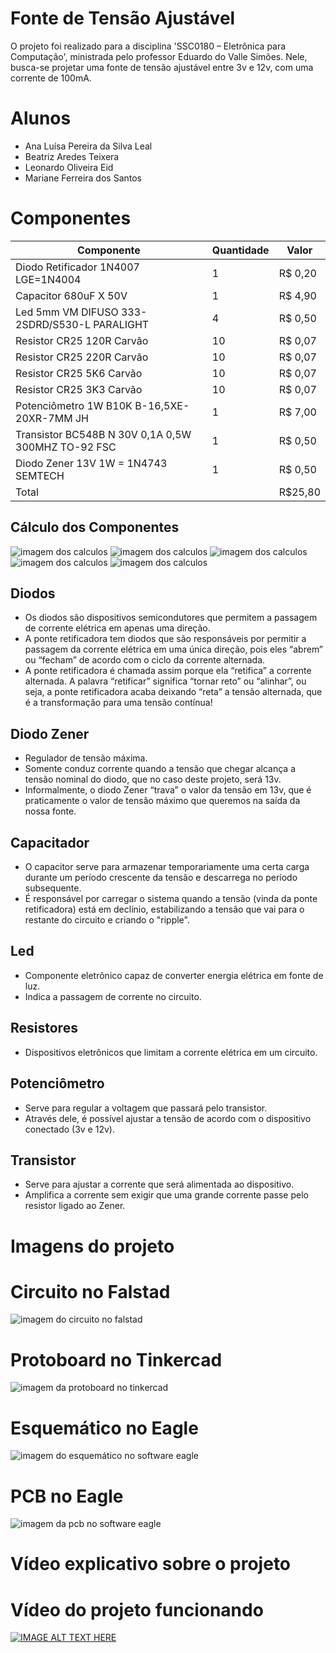 # **Fonte de Tensão Ajustável**

O projeto foi realizado para a disciplina 'SSC0180 – Eletrônica para Computação', ministrada pelo professor Eduardo do Valle Simões. Nele, busca-se projetar uma fonte de tensão ajustável entre 3v e 12v, com uma corrente de 100mA.

# Alunos
  * Ana Luísa Pereira da Silva Leal
  * Beatriz Aredes Teixera
  * Leonardo Oliveira Eid
  * Mariane Ferreira dos Santos

# Componentes

| Componente | Quantidade | Valor |
| -------- | ------- | ------- |
| Diodo Retificador 1N4007 LGE=1N4004 | 1 | R$ 0,20 |
| Capacitor 680uF X 50V | 1 |  R$ 4,90 |
| Led 5mm VM DIFUSO 333-2SDRD/S530-L PARALIGHT | 4 |  R$ 0,50 |
| Resistor CR25 120R Carvão | 10 |  R$ 0,07 |
| Resistor CR25 220R Carvão | 10 |  R$ 0,07 |
| Resistor CR25 5K6 Carvão | 10 |  R$ 0,07 |
| Resistor CR25 3K3 Carvão | 10 |  R$ 0,07 |
| Potenciômetro 1W  B10K B-16,5XE-20XR-7MM JH  | 1 |  R$ 7,00 |
| Transistor BC548B N 30V 0,1A 0,5W 300MHZ TO-92 FSC | 1 |  R$ 0,50 |
| Diodo Zener 13V  1W = 1N4743 SEMTECH | 1 |  R$ 0,50 |
| Total || R$25,80 |

## Cálculo dos Componentes
![imagem dos calculos](https://github.com/analuisaleal/FonteTensaoAjustavel/blob/main/calc0.jpeg)
![imagem dos calculos](https://github.com/analuisaleal/FonteTensaoAjustavel/blob/main/calc01.jpeg)
![imagem dos calculos](https://github.com/analuisaleal/FonteTensaoAjustavel/blob/main/calc2.jpeg)
![imagem dos calculos](https://github.com/analuisaleal/FonteTensaoAjustavel/blob/main/calc3.jpeg)
![imagem dos calculos](https://github.com/analuisaleal/FonteTensaoAjustavel/blob/main/calc4.jpeg)

## Diodos
* Os diodos são dispositivos semicondutores que permitem a passagem de corrente elétrica em apenas uma direção.
* A ponte retificadora tem diodos que são responsáveis por permitir a passagem da corrente elétrica em uma única direção, pois eles “abrem” ou “fecham” de acordo com o ciclo da corrente alternada.
* A ponte retificadora é chamada assim porque ela “retifica” a corrente alternada. A palavra “retificar” significa “tornar reto” ou “alinhar”, ou seja, a ponte retificadora acaba deixando “reta” a tensão alternada, que é a transformação para uma tensão contínua!

## Diodo Zener
* Regulador de tensão máxima. 
* Somente conduz corrente quando a tensão que chegar alcança a tensão nominal do diodo, que no caso deste projeto, será 13v. 
* Informalmente, o diodo Zener “trava” o valor da tensão em 13v, que é praticamente o valor de tensão máximo que queremos na saída da nossa fonte.

## Capacitador
* O capacitor serve para armazenar temporariamente uma certa carga durante um período crescente da tensão e descarrega no período subsequente.
* É responsável por carregar o sistema quando a tensão (vinda da ponte retificadora) está em declínio, estabilizando a tensão que vai para o restante do circuito e criando o "ripple".

## Led
* Componente eletrônico capaz de converter energia elétrica em fonte de luz.
* Indica a passagem de corrente no circuito.
  
## Resistores
* Dispositivos eletrônicos que limitam a corrente elétrica em um circuito.

## Potenciômetro
* Serve para regular a voltagem que passará pelo transistor.
* Através dele, é possível ajustar a tensão de acordo com o dispositivo conectado (3v e 12v).

## Transistor
* Serve para ajustar a corrente que será alimentada ao dispositivo.
* Amplifica a corrente sem exigir que uma grande corrente passe pelo resistor ligado ao Zener.

# Imagens do projeto

# Circuito no Falstad
![imagem do circuito no falstad](https://github.com/analuisaleal/FonteTensaoAjustavel/blob/main/circuit-20250701-2335.png)

# Protoboard no Tinkercad
![imagem da protoboard no tinkercad](https://github.com/analuisaleal/FonteTensaoAjustavel/blob/main/Fonte%20de%20Tens%C3%A3o%20Ajust%C3%A1vel.png)

# Esquemático no Eagle
![imagem do esquemático no software eagle](https://github.com/analuisaleal/FonteTensaoAjustavel/blob/main/schematic_eagle.png)

# PCB no Eagle
![imagem da pcb no software eagle](https://github.com/analuisaleal/FonteTensaoAjustavel/blob/main/pcb_eagle.png)

# Vídeo explicativo sobre o projeto

# Vídeo do projeto funcionando
[![IMAGE ALT TEXT HERE](https://img.youtube.com/vi/5ApmxuuJzH0/0.jpg)](https://www.youtube.com/watch?v=5ApmxuuJzH0)

